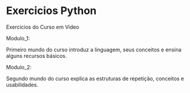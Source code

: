 # Exercicios Python

Exercicios do Curso em Video

Modulo_1:

Primeiro mundo do curso introduz a linguagem, seus conceitos e ensina alguns recursos básicos.

Modulo_2:

Segundo mundo do curso explica as estruturas de repetição, conceitos e usabilidades.